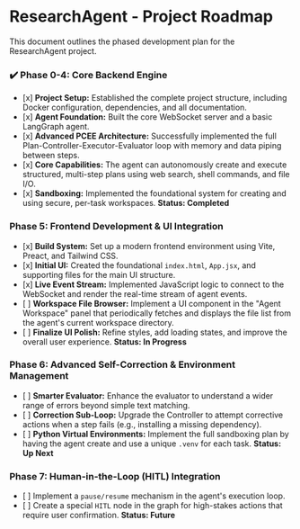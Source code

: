 # ResearchAgent - Project Roadmap

This document outlines the phased development plan for the ResearchAgent project.

### ✔️ Phase 0-4: Core Backend Engine

-   \[x\] **Project Setup:** Established the complete project structure, including Docker configuration, dependencies, and all documentation.
-   \[x\] **Agent Foundation:** Built the core WebSocket server and a basic LangGraph agent.
-   \[x\] **Advanced PCEE Architecture:** Successfully implemented the full Plan-Controller-Executor-Evaluator loop with memory and data piping between steps.
-   \[x\] **Core Capabilities:** The agent can autonomously create and execute structured, multi-step plans using web search, shell commands, and file I/O.
-   \[x\] **Sandboxing:** Implemented the foundational system for creating and using secure, per-task workspaces.
**Status: Completed**

### Phase 5: Frontend Development & UI Integration

-   \[x\] **Build System:** Set up a modern frontend environment using Vite, Preact, and Tailwind CSS.
-   \[x\] **Initial UI:** Created the foundational `index.html`, `App.jsx`, and supporting files for the main UI structure.
-   \[x\] **Live Event Stream:** Implemented JavaScript logic to connect to the WebSocket and render the real-time stream of agent events.
-   \[ \] **Workspace File Browser:** Implement a UI component in the "Agent Workspace" panel that periodically fetches and displays the file list from the agent's current workspace directory.
-   \[ \] **Finalize UI Polish:** Refine styles, add loading states, and improve the overall user experience.
**Status: In Progress**

### Phase 6: Advanced Self-Correction & Environment Management

-   \[ \] **Smarter Evaluator:** Enhance the evaluator to understand a wider range of errors beyond simple text matching.
-   \[ \] **Correction Sub-Loop:** Upgrade the Controller to attempt corrective actions when a step fails (e.g., installing a missing dependency).
-   \[ \] **Python Virtual Environments:** Implement the full sandboxing plan by having the agent create and use a unique `.venv` for each task.
**Status: Up Next**

### Phase 7: Human-in-the-Loop (HITL) Integration

-   \[ \] Implement a `pause/resume` mechanism in the agent's execution loop.
-   \[ \] Create a special `HITL` node in the graph for high-stakes actions that require user confirmation.
**Status: Future**
